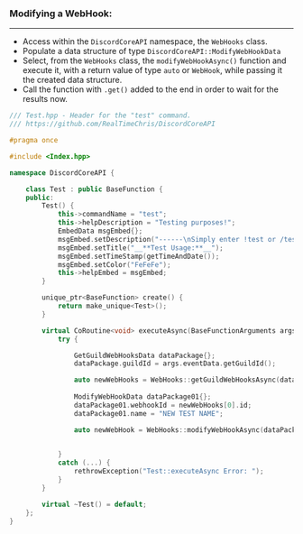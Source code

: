 ### **Modifying a WebHook:**
---
- Access within the `DiscordCoreAPI` namespace, the `WebHooks` class.
- Populate a data structure of type `DiscordCoreAPI::ModifyWebHookData`
- Select, from the `WebHooks` class, the `modifyWebHookAsync()` function and execute it, with a return value of type `auto` or `WebHook`, while passing it the created data structure.
- Call the function with `.get()` added to the end in order to wait for the results now.

```cpp
/// Test.hpp - Header for the "test" command.
/// https://github.com/RealTimeChris/DiscordCoreAPI

#pragma once

#include <Index.hpp>

namespace DiscordCoreAPI {

	class Test : public BaseFunction {
	public:
		Test() {
			this->commandName = "test";
			this->helpDescription = "Testing purposes!";
			EmbedData msgEmbed{};
			msgEmbed.setDescription("------\nSimply enter !test or /test!\n------");
			msgEmbed.setTitle("__**Test Usage:**__");
			msgEmbed.setTimeStamp(getTimeAndDate());
			msgEmbed.setColor("FeFeFe");
			this->helpEmbed = msgEmbed;
		}

		unique_ptr<BaseFunction> create() {
			return make_unique<Test>();
		}

		virtual CoRoutine<void> executeAsync(BaseFunctionArguments args) {
			try {

				GetGuildWebHooksData dataPackage{};
				dataPackage.guildId = args.eventData.getGuildId();

				auto newWebHooks = WebHooks::getGuildWebHooksAsync(dataPackage).get();
 
				ModifyWebHookData dataPackage01{};
				dataPackage01.webhookId = newWebHooks[0].id;
				dataPackage01.name = "NEW TEST NAME";

				auto newWebHook = WebHooks::modifyWebHookAsync(dataPackage01).get();

				
			}
			catch (...) {
				rethrowException("Test::executeAsync Error: ");
			}
		}

		virtual ~Test() = default;
	};
}
```
